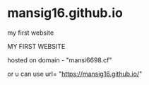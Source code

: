 # mansig16.github.io
my first website



MY FIRST WEBSITE


hosted on domain -    "mansi6698.cf"


or u can use url= "https://mansig16.github.io/"
